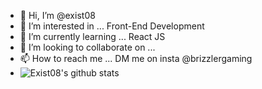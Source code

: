 - 👋 Hi, I’m @exist08
- 👀 I’m interested in ... Front-End Development
- 🌱 I’m currently learning ... React JS
- 💞️ I’m looking to collaborate on ...
- 📫 How to reach me ... DM me on insta @brizzlergaming
- ![Exist08's github stats](https://github-readme-stats.vercel.app/api?username=exist08&show_icons=true&theme=merko)


<!---
exist08/exist08 is a ✨ special ✨ repository because its `README.md` (this file) appears on your GitHub profile.
You can click the Preview link to take a look at your changes.
--->
